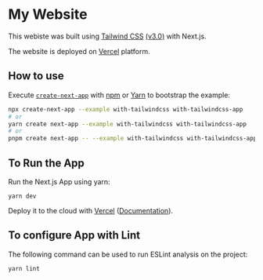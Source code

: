# My Website

This webiste was built using [Tailwind CSS](https://tailwindcss.com/) [(v3.0)](https://tailwindcss.com/blog/tailwindcss-v3) with Next.js. 

The website is deployed on [Vercel](https://vercel.com?utm_source=github&utm_medium=readme&utm_campaign=next-example) platform. 

## How to use

Execute [`create-next-app`](https://github.com/vercel/next.js/tree/canary/packages/create-next-app) with [npm](https://docs.npmjs.com/cli/init) or [Yarn](https://yarnpkg.com/lang/en/docs/cli/create/) to bootstrap the example:

```bash
npx create-next-app --example with-tailwindcss with-tailwindcss-app
# or
yarn create next-app --example with-tailwindcss with-tailwindcss-app
# or
pnpm create next-app -- --example with-tailwindcss with-tailwindcss-app
```


## To Run the App

Run the Next.js App using yarn:
``` 
yarn dev
```
Deploy it to the cloud with [Vercel](https://vercel.com/new?utm_source=github&utm_medium=readme&utm_campaign=next-example) ([Documentation](https://nextjs.org/docs/deployment)).


## To configure App with Lint

The following command can be used to run ESLint analysis on the project:
```
yarn lint
```

